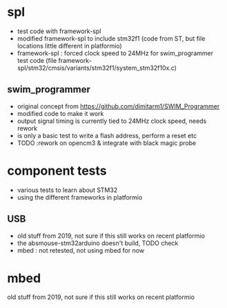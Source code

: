 # spl
- test code with framework-spl  
- modified framework-spl to include stm32f1 (code from ST, but file locations little different in platformio)
- framework-spl : forced clock speed to 24MHz for swim_programmer test code
(file framework-spl/stm32/cmsis/variants/stm32f1/system_stm32f10x.c)

## swim_programmer
- original concept from https://github.com/dimitarm1/SWIM_Programmer 
- modified code to make it work
- output signal timing is currently tied to 24MHz clock speed, needs rework
- is only a basic test to write a flash address, perform a reset etc
- TODO :rework on opencm3 & integrate with black magic probe


# component tests
- various tests to learn about STM32
- using the different frameworks in platformio

## USB
- old stuff from 2019, not sure if this still works on recent platformio
- the absmouse-stm32arduino doesn't build, TODO check
- mbed : not retested, not using mbed for now


# mbed
old stuff from 2019, not sure if this still works on recent platformio
